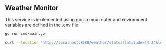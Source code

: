 ## Weather Monitor

This service is implemented using gorilla mux router and environment variables are defined in the .env file

```bash
go run cmd/main.go
```

```bash
curl --location 'http://localhost:8080/weather/status?latitude=44.34&longitude=10.99'
```
